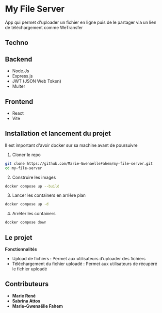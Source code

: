# My File Server
App qui permet d'uploader un fichier en ligne puis de le partager via un lien de téléchargement comme WeTransfer

## Techno

## Backend

- Node.Js
- Express.js
- JWT (JSON Web Token)
- Multer

## Frontend

- React
- Vite


## Installation et lancement du projet

Il est important d'avoir docker sur sa machine avant de poursuivre

1. Cloner le repo 
```bash
git clone https://github.com/Marie-GwenaelleFahem/my-file-server.git
cd my-file-server
```

2. Construire les images
```bash
docker compose up --build
```

3. Lancer les containers en arrière plan
```bash
docker compose up -d
```

4. Arrêter les containers
```bash
docker compose down
```

## Le projet

**Fonctionnalités**
- Upload de fichiers : Permet aux utilisateurs d’uploader des fichiers
- Téléchargement du fichier uploadé : Permet aux utilisateurs de récupéré le fichier uploadé

## Contributeurs

- **Marie René**
- **Sabrina Attos**
- **Marie-Gwenaëlle Fahem**